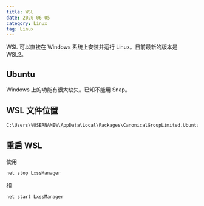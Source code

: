 ```yaml
---
title: WSL
date: 2020-06-05
category: Linux
tag: Linux
---
```


WSL 可以直接在 Windows 系统上安装并运行 Linux。目前最新的版本是 WSL2。

<!-- more -->

## Ubuntu

Windows 上的功能有很大缺失。已知不能用 Snap。

## WSL 文件位置

```md
C:\Users\%USERNAME%\AppData\Local\Packages\CanonicalGroupLimited.UbuntuonWindows_79rhkp1fndgsc\LocalState\rootfs
```

## 重启 WSL

使用

```bash
net stop LxssManager
```

和

```bash
net start LxssManager
```
